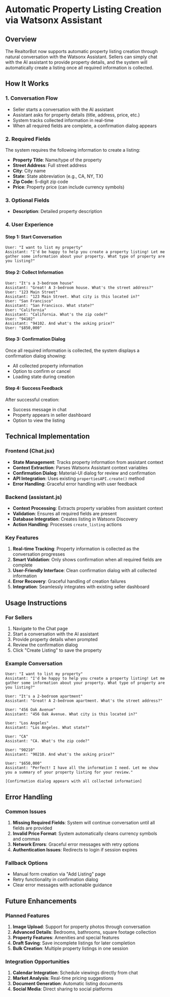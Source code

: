 # Automatic Property Listing Creation via Watsonx Assistant

## Overview

The RealtorBot now supports automatic property listing creation through natural conversation with the Watsonx Assistant. Sellers can simply chat with the AI assistant to provide property details, and the system will automatically create a listing once all required information is collected.

## How It Works

### 1. Conversation Flow
- Seller starts a conversation with the AI assistant
- Assistant asks for property details (title, address, price, etc.)
- System tracks collected information in real-time
- When all required fields are complete, a confirmation dialog appears

### 2. Required Fields
The system requires the following information to create a listing:
- **Property Title**: Name/type of the property
- **Street Address**: Full street address
- **City**: City name
- **State**: State abbreviation (e.g., CA, NY, TX)
- **Zip Code**: 5-digit zip code
- **Price**: Property price (can include currency symbols)

### 3. Optional Fields
- **Description**: Detailed property description

### 4. User Experience

#### Step 1: Start Conversation
```
User: "I want to list my property"
Assistant: "I'd be happy to help you create a property listing! Let me gather some information about your property. What type of property are you listing?"
```

#### Step 2: Collect Information
```
User: "It's a 3-bedroom house"
Assistant: "Great! A 3-bedroom house. What's the street address?"
User: "123 Main Street"
Assistant: "123 Main Street. What city is this located in?"
User: "San Francisco"
Assistant: "San Francisco. What state?"
User: "California"
Assistant: "California. What's the zip code?"
User: "94102"
Assistant: "94102. And what's the asking price?"
User: "$850,000"
```

#### Step 3: Confirmation Dialog
Once all required information is collected, the system displays a confirmation dialog showing:
- All collected property information
- Option to confirm or cancel
- Loading state during creation

#### Step 4: Success Feedback
After successful creation:
- Success message in chat
- Property appears in seller dashboard
- Option to view the listing

## Technical Implementation

### Frontend (Chat.jsx)
- **State Management**: Tracks property information from assistant context
- **Context Extraction**: Parses Watsonx Assistant context variables
- **Confirmation Dialog**: Material-UI dialog for review and confirmation
- **API Integration**: Uses existing `propertiesAPI.create()` method
- **Error Handling**: Graceful error handling with user feedback

### Backend (assistant.js)
- **Context Processing**: Extracts property variables from assistant context
- **Validation**: Ensures all required fields are present
- **Database Integration**: Creates listing in Watsonx Discovery
- **Action Handling**: Processes `create_listing` actions

### Key Features
1. **Real-time Tracking**: Property information is collected as the conversation progresses
2. **Smart Validation**: Only shows confirmation when all required fields are complete
3. **User-Friendly Interface**: Clean confirmation dialog with all collected information
4. **Error Recovery**: Graceful handling of creation failures
5. **Integration**: Seamlessly integrates with existing seller dashboard

## Usage Instructions

### For Sellers
1. Navigate to the Chat page
2. Start a conversation with the AI assistant
3. Provide property details when prompted
4. Review the confirmation dialog
5. Click "Create Listing" to save the property

### Example Conversation
```
User: "I want to list my property"
Assistant: "I'd be happy to help you create a property listing! Let me gather some information about your property. What type of property are you listing?"

User: "It's a 2-bedroom apartment"
Assistant: "Great! A 2-bedroom apartment. What's the street address?"

User: "456 Oak Avenue"
Assistant: "456 Oak Avenue. What city is this located in?"

User: "Los Angeles"
Assistant: "Los Angeles. What state?"

User: "CA"
Assistant: "CA. What's the zip code?"

User: "90210"
Assistant: "90210. And what's the asking price?"

User: "$650,000"
Assistant: "Perfect! I have all the information I need. Let me show you a summary of your property listing for your review."

[Confirmation dialog appears with all collected information]
```

## Error Handling

### Common Issues
1. **Missing Required Fields**: System will continue conversation until all fields are provided
2. **Invalid Price Format**: System automatically cleans currency symbols and commas
3. **Network Errors**: Graceful error messages with retry options
4. **Authentication Issues**: Redirects to login if session expires

### Fallback Options
- Manual form creation via "Add Listing" page
- Retry functionality in confirmation dialog
- Clear error messages with actionable guidance

## Future Enhancements

### Planned Features
1. **Image Upload**: Support for property photos through conversation
2. **Advanced Details**: Bedrooms, bathrooms, square footage collection
3. **Property Features**: Amenities and special features
4. **Draft Saving**: Save incomplete listings for later completion
5. **Bulk Creation**: Multiple property listings in one session

### Integration Opportunities
1. **Calendar Integration**: Schedule viewings directly from chat
2. **Market Analysis**: Real-time pricing suggestions
3. **Document Generation**: Automatic listing documents
4. **Social Media**: Direct sharing to social platforms